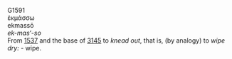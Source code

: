 <body>
  <p>G1591<br>  ἐκμάσσω  <br> ekmassō  <br><i>ek-mas‘-so </i><br>From <a href="g1537.htm">1537</a> and the base of <a href="g3145.htm">3145</a>  to <i>knead</i> <i>out</i>, that is, (by analogy) to <i>wipe</i> <i>dry:</i> - wipe.<br></p>
 </body>
